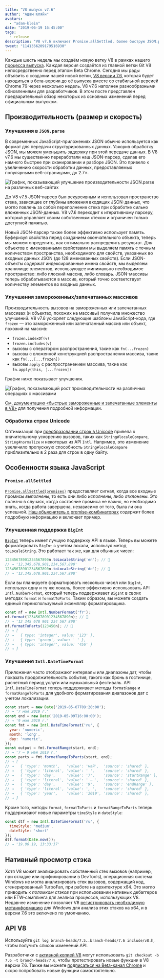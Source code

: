 ```yaml
---
title: "V8 выпуск v7.6"
author: "Адам Кляйн"
avatars: 
  - "adam-klein"
date: "2019-06-19 16:45:00"
tags: 
  - release
description: "V8 v7.6 включает Promise.allSettled, более быструю JSON.parse, локализованные BigInt, ускоренные замороженные/запечатанные массивы и многое другое!"
tweet: "1141356209179516930"
---
```

Каждые шесть недель мы создаём новую ветку V8 в рамках нашего [процесса выпуска](/docs/release-process). Каждая версия создаётся из главной ветки Git V8 непосредственно перед этапом Beta Chrome. Сегодня мы рады объявить о создании нашей новой ветки, [V8 версии 7.6](https://chromium.googlesource.com/v8/v8.git/+log/branch-heads/7.6), которая будет находиться в бета-версии до её выпуска вместе со стабильной версией Chrome 76 через несколько недель. V8 v7.6 наполнен разнообразными обновлениями для разработчиков. В этом посте представлен предварительный обзор некоторых из основных изменений перед официальным выпуском.

<!--truncate-->
## Производительность (размер и скорость)

### Улучшения в `JSON.parse`

В современных JavaScript-приложениях JSON обычно используется как формат для передачи структурированных данных. Ускорив обработку JSON, мы можем уменьшить задержку при этой передаче данных. В V8 v7.6 мы существенно переработали наш JSON-парсер, сделав его намного быстрее при сканировании и разборе JSON. Это привело к увеличению скорости обработки данных, предоставляемых популярными веб-страницами, до 2.7×.

![График, показывающий улучшение производительности `JSON.parse` на различных веб-сайтах](/_img/v8-release-76/json-parsing.svg)

До V8 v7.5 JSON-парсер был рекурсивным и использовал пространство стека, зависящее от глубины вложения входящих JSON-данных, что могло повлечь за собой переполнение стека при обработке сильно вложенных JSON-данных. V8 v7.6 переходит к итеративному парсеру, который управляет своим собственным стеком и ограничен только доступной памятью.

Новый JSON-парсер также более эффективно использует память. Буферизуя свойства перед созданием окончательного объекта, теперь мы можем определить, как оптимально распределить результат. Для объектов с именованными свойствами мы выделяем память с точным количеством пространства, необходимого для свойств, указанных во входных данных JSON (до 128 именованных свойств). Если JSON-объекты содержат индексированные имена свойств, мы выделяем хранилище элементов, использующее минимально необходимое пространство: либо плоский массив, либо словарь. JSON-массивы теперь обрабатываются в массив, который точно соответствует количеству элементов во входных данных.

### Улучшения замороженных/запечатанных массивов

Производительность вызовов на замороженных или запечатанных массивах (и объектах, похожих на массивы) получила множество улучшений. V8 v7.6 ускоряет следующие шаблоны JavaScript-кода, где `frozen` — это замороженный или запечатанный массив или объект, похожий на массив:

- `frozen.indexOf(v)`
- `frozen.includes(v)`
- вызовы с оператором распространения, такие как `fn(...frozen)`
- вызовы с вложенной конструкцией распространения массива, такие как `fn(...[...frozen])`
- вызовы `apply` с распространением массива, такие как `fn.apply(this, [...frozen])`

График ниже показывает улучшения.

![График, показывающий рост производительности на различных операциях с массивами](/_img/v8-release-76/frozen-sealed-elements.svg)

[См. документацию «быстрые замороженные и запечатанные элементы в V8»](https://bit.ly/fast-frozen-sealed-elements-in-v8) для получения подробной информации.

### Обработка строк Unicode

Оптимизация при [преобразовании строк в Unicode](https://chromium.googlesource.com/v8/v8/+/734c1456d942a03d79aab4b3b0e57afbc803ceea) привела к значительному ускорению вызовов, таких как `String#localeCompare`, `String#normalize` и некоторых из API `Intl`. Например, это изменение увеличило пропускную способность `String#localeCompare` приблизительно в 2 раза для строк в одну байту.

## Особенности языка JavaScript

### `Promise.allSettled`

[`Promise.allSettled(promises)`](/features/promise-combinators#promise.allsettled) предоставляет сигнал, когда все входные промисы _выполнены_, то есть они либо _исполнены_, либо _отклонены_. Это полезно в случаях, когда состояние промиса не важно, но необходимо знать, когда работа завершена, независимо от того, была ли она успешной. [Наш объяснитель о promise-комбинаторах](/features/promise-combinators) содержит более подробную информацию и включает пример.

### Улучшенная поддержка `BigInt`

[`BigInt`](/features/bigint) теперь имеет лучшую поддержку API в языке. Теперь вы можете форматировать `BigInt` с учетом локали, используя метод `toLocaleString`. Это работает так же, как для обычных чисел:

```js
12345678901234567890n.toLocaleString('en'); // 🐌
// → '12,345,678,901,234,567,890'
12345678901234567890n.toLocaleString('de'); // 🐌
// → '12.345.678.901.234.567.890'
```

Если вы планируете форматировать несколько чисел или `BigInt`, используя одну и ту же локаль, более эффективно использовать API `Intl.NumberFormat`, который теперь поддерживает `BigInt` в своих методах `format` и `formatToParts`. Таким образом, вы можете создать единый переиспользуемый экземпляр форматировщика.

```js
const nf = new Intl.NumberFormat('fr');
nf.format(12345678901234567890n); // 🚀
// → '12 345 678 901 234 567 890'
nf.formatToParts(123456n); // 🚀
// → [
// →   { type: 'integer', value: '123' },
// →   { type: 'group', value: ' ' },
// →   { type: 'integer', value: '456' }
// → ]
```

### Улучшения `Intl.DateTimeFormat`

Приложения часто отображают интервалы или диапазоны дат, чтобы показать продолжительность события, такого как бронь в гостинице, расчетный период услуги или музыкальный фестиваль. API `Intl.DateTimeFormat` теперь поддерживает методы `formatRange` и `formatRangeToParts` для удобного форматирования диапазонов дат с учетом локализации.

```js
const start = new Date('2019-05-07T09:20:00');
// → '7 мая 2019 г.'
const end = new Date('2019-05-09T16:00:00');
// → '9 мая 2019 г.'
const fmt = new Intl.DateTimeFormat('ru', {
  year: 'numeric',
  month: 'long',
  day: 'numeric',
});
const output = fmt.formatRange(start, end);
// → '7 – 9 мая 2019 г.'
const parts = fmt.formatRangeToParts(start, end);
// → [
// →   { 'type': 'month',   'value': 'май',  'source': 'shared' },
// →   { 'type': 'literal', 'value': ' ',    'source': 'shared' },
// →   { 'type': 'day',     'value': '7',    'source': 'startRange' },
// →   { 'type': 'literal', 'value': ' – ',  'source': 'shared' },
// →   { 'type': 'day',     'value': '9',    'source': 'endRange' },
// →   { 'type': 'literal', 'value': ', ',   'source': 'shared' },
// →   { 'type': 'year',    'value': '2019', 'source': 'shared' },
// → ]
```

Кроме того, методы `format`, `formatToParts` и `formatRangeToParts` теперь поддерживают новые параметры `timeStyle` и `dateStyle`:

```js
const dtf = new Intl.DateTimeFormat('ru', {
  timeStyle: 'medium',
  dateStyle: 'short'
});
dtf.format(Date.now());
// → '19.06.19, 13:33:37'
```

## Нативный просмотр стэка

Хотя V8 может анализировать собственный стек вызовов (например, при отладке или профилировании в DevTools), операционная система Windows не могла анализировать стек вызовов, содержащий код, сгенерированный TurboFan, при работе на архитектуре x64. Это могло приводить к _поломкам стэков_ при использовании нативных дебаггеров или ETW-сэмплинга для анализа процессов, использующих V8. Недавнее изменение позволяет V8 [регистрировать необходимую метаинформацию](https://chromium.googlesource.com/v8/v8/+/3cda21de77d098a612eadf44d504b188a599c5f0) для Windows для анализа этих стэков на x64, и в версии 7.6 это включено по умолчанию.

## API V8

Используйте `git log branch-heads/7.5..branch-heads/7.6 include/v8.h`, чтобы получить список изменений API.

Разработчики с [активной копией V8](/docs/source-code#using-git) могут использовать `git checkout -b 7.6 -t branch-heads/7.6`, чтобы протестировать новые функции в V8 версии 7.6. Также вы можете [подписаться на Beta-канал Chrome](https://www.google.com/chrome/browser/beta.html) и скоро попробовать новые функции самостоятельно.
